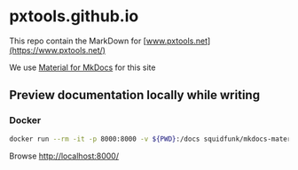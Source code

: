 # pxtools.github.io

This repo contain the MarkDown for [www.pxtools.net](https://www.pxtools.net/)

We use [Material for MkDocs](https://squidfunk.github.io/mkdocs-material/) for this site

## Preview documentation locally while writing

### Docker

``` sh
docker run --rm -it -p 8000:8000 -v ${PWD}:/docs squidfunk/mkdocs-material
```

Browse <http://localhost:8000/>

